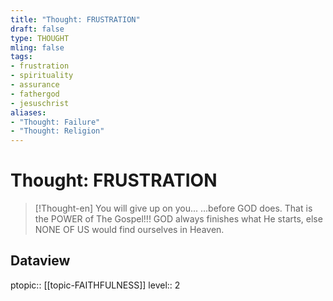 ```yaml
---
title: "Thought: FRUSTRATION"
draft: false
type: THOUGHT
mling: false
tags:
- frustration
- spirituality
- assurance
- fathergod
- jesuschrist
aliases:
- "Thought: Failure"
- "Thought: Religion"
---
```

# Thought: FRUSTRATION
> [!Thought-en]
> You will give up on you...
> …before GOD does.
> That is the POWER of The Gospel!!!
> GOD always finishes what He starts, else NONE OF US would find ourselves in Heaven.


## Dataview
ptopic:: [[topic-FAITHFULNESS]]
level:: 2
